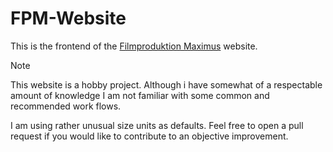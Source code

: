 # FPM-Website
This is the frontend of the [Filmproduktion Maximus](https://fpm-studio.de/) website.

> [!NOTE]
> This website is a hobby project. Although i have somewhat of a respectable amount of knowledge I am not familiar with some common and recommended work flows.

I am using rather unusual size units as defaults. Feel free to open a pull request if you would like to contribute to an objective improvement.